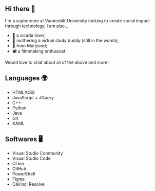 ## Hi there 👋

<!--
**cinnamon-cicada/cinnamon-cicada** is a ✨ _special_ ✨ repository because its `README.md` (this file) appears on your GitHub profile.

Here are some ideas to get you started:

- 🔭 I’m currently working on ...
- 🌱 I’m currently learning ...
- 👯 I’m looking to collaborate on ...
- 🤔 I’m looking for help with ...
- 💬 Ask me about ...
- 📫 How to reach me: ...
- 😄 Pronouns: ...
- ⚡ Fun fact: ...
-->

I'm a sophomore at Vanderbilt University looking to create social impact through technology. I am also...

- 🐛 a cicada lover;
- 🍅 mothering a virtual study buddy (still in the womb);
- 🦀 from Maryland;
- 📽 a filmmaking enthusiast

Would love to chat about all of the above and more!

## Languages 🌍
- HTML/CSS
- JavaScript + JQuery
- C++
- Python
- Java
- Git
- XAML

## Softwares 🖥
- Visual Studio Community
- Visual Studio Code
- CLion
- GitHub
- PowerShell
- Figma
- DaVinci Resolve 
